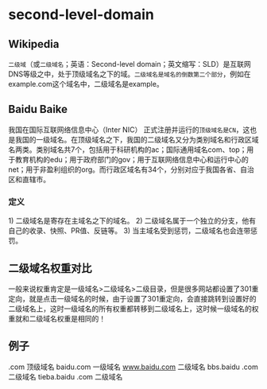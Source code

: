 # second-level-domain

## Wikipedia

`二级域`（或`二级域名`；英语：Second-level domain；英文缩写：SLD）是互联网DNS等级之中，处于顶级域名之下的域。`二级域名是域名的倒数第二个部分`，例如在example.com这个域名中，二级域名是example。

## Baidu Baike

我国在国际互联网络信息中心（Inter NIC） 正式注册并运行的`顶级域名是CN`，这也是我国的一级域名。在顶级域名之下，我国的二级域名又分为类别域名和行政区域名两类。类别域名共7个，包括用于科研机构的ac；国际通用域名com、top；用于教育机构的edu；用于政府部门的gov；用于互联网络信息中心和运行中心的net；用于非盈利组织的org。而行政区域名有34个，分别对应于我国各省、自治区和直辖市。

### 定义

1\) 二级域名是寄存在主域名之下的域名。 2\) 二级域名属于一个独立的分支，他有自己的收录、快照、PR值、反链等。 3\) 当主域名受到惩罚，二级域名也会连带惩罚。

## 二级域名权重对比

一般来说权重肯定是一级域名&gt;二级域名&gt;二级目录，但是很多网站都设置了301重定向，就是点击一级域名的时候，由于设置了301重定向，会直接跳转到设置好的二级域名上，这时一级域名的所有权重都转移到二级域名上，这时候一级域名的权重就和二级域名权重是相同的！

## 例子

.com 顶级域名 baidu.com 一级域名 www.baidu.com 二级域名 bbs.baidu .com 二级域名 tieba.baidu .com 二级域名

